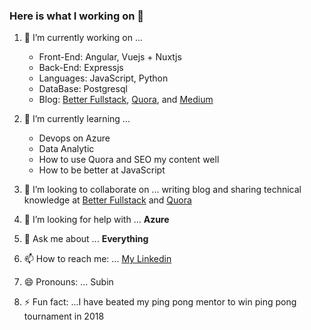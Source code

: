 ### Here is what I working on 👋

1. 🔭 I’m currently working on ...
    - Front-End: Angular, Vuejs + Nuxtjs
    - Back-End: Expressjs
    - Languages: JavaScript, Python
    - DataBase: Postgresql
    - Blog: [Better Fullstack](https://betterfullstack.com/), [Quora](https://www.quora.com/q/cgbxrlafulcelfjr?invite_code=WQivlx6TRLlqqnzZ1VHv), and [Medium](https://medium.com/@transonhoang)
2. 🌱 I’m currently learning ...
    - Devops on Azure
    - Data Analytic
    - How to use Quora and SEO my content well
    - How to be better at JavaScript
    
3. 👯 I’m looking to collaborate on ... writing blog and sharing technical knowledge at [Better Fullstack](https://betterfullstack.com/) and [Quora](https://www.quora.com/q/cgbxrlafulcelfjr?invite_code=WQivlx6TRLlqqnzZ1VHv)
4. 🤔 I’m looking for help with ... **Azure**
5. 💬 Ask me about ... **Everything**
6. 📫 How to reach me: ... [My Linkedin](https://www.linkedin.com/in/hoangtranson/)
7. 😄 Pronouns: ... Subin
8. ⚡ Fun fact: ...I have beated my ping pong mentor to win ping pong tournament in 2018
